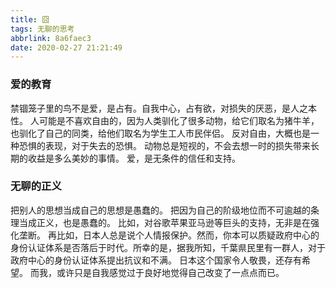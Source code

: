 ```yaml
---
title: 囧
tags: 无聊的思考
abbrlink: 8a6faec3
date: 2020-02-27 21:21:49
---
```

### 爱的教育
禁锢笼子里的鸟不是爱，是占有。<!--more-->自我中心，占有欲，对损失的厌恶，是人之本性。
人可能是不喜欢自由的，因为人类驯化了很多动物，给它们取名为猪牛羊，也驯化了自己的同类，给他们取名为学生工人市民伴侣。
反对自由，大概也是一种恐惧的表现，对于失去的恐惧。
动物总是短视的，不会去想一时的损失带来长期的收益是多么美妙的事情。
爱，是无条件的信任和支持。

### 无聊的正义
把别人的思想当成自己的思想是愚蠢的。
把因为自己的阶级地位而不可逾越的条理当成正义，也是愚蠢的。
比如，对谷歌苹果亚马逊等巨头的支持，无非是在强化垄断。
再比如，日本人总是说个人情报保护。然而，你本可以质疑政府中心的身份认证体系是否落后于时代。所幸的是，据我所知，千葉県民里有一群人，对于政府中心的身份认证体系提出抗议和不满。
日本这个国家令人敬畏，还存有希望。
而我，或许只是自我感觉过于良好地觉得自己改变了一点点而已。